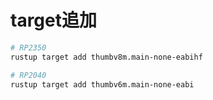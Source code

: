 # target追加

```bash
# RP2350
rustup target add thumbv8m.main-none-eabihf
```

```bash
# RP2040
rustup target add thumbv6m.main-none-eabi
```
